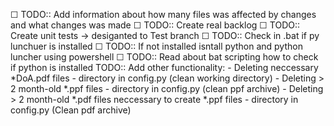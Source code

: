 ☐ TODO:: Add information about how many files was affected by changes and what changes was made 
☐ TODO:: Create real backlog
☐ TODO:: Create unit tests -> desiganted to Test branch
☐ TODO:: Check in .bat if py lunchuer is installed
    ☐ TODO:: If not installed isntall python and python luncher using powershell
    ☐ TODO:: Read about bat scripting how to check if python is installed
TODO:: Add other functionality:
    -   Deleting neccessary *DoA.pdf files - directory in config.py (clean working directory)
    -   Deleting > 2 month-old *.ppf files - directory in config.py (clean ppf archive)
    -   Deleting > 2 month-old *.pdf files neccessary to create *.ppf files - directory in config.py (Clean pdf archive)
